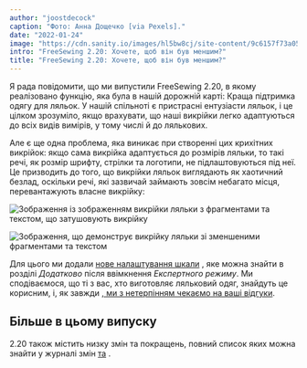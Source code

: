 ```yaml
---
author: "joostdecock"
caption: "Фото: Анна Дощечко [via Pexels]."
date: "2022-01-24"
image: "https://cdn.sanity.io/images/hl5bw8cj/site-content/9c6157f73a050c291cf5441d08c3a74db6670aee-1920x1280.jpg"
intro: "FreeSewing 2.20: Хочете, щоб він був меншим?"
title: "FreeSewing 2.20: Хочете, щоб він був меншим?"
---
```


Я рада повідомити, що ми випустили FreeSewing 2.20, в якому реалізовано функцію, яка була в нашій дорожній карті: Краща підтримка одягу для ляльок. У нашій спільноті є пристрасні ентузіасти ляльок, і це цілком зрозуміло, якщо врахувати, що наші викрійки легко адаптуються до всіх видів вимірів, у тому числі й до лялькових.

Але є ще одна проблема, яка виникає при створенні цих крихітних викрійок: якщо сама викрійка адаптується до розмірів ляльки, то такі речі, як розмір шрифту, стрілки та логотипи, не підлаштовуються під неї. Це призводить до того, що викрійки ляльок виглядають як хаотичний безлад, оскільки речі, які зазвичай займають зовсім небагато місця, перевантажують власне викрійку:

![Зображення із зображенням викрійки ляльки з фрагментами та текстом, що затушовують викрійку](https://posts.freesewing.org/uploads/pres_scale_de0edf2cd7.png "Це Аарон для ляльки розміром 1/10 у 2.19. Не дуже.")

![Зображення, що демонструє викрійку ляльки зі зменшеними фрагментами та текстом](https://posts.freesewing.org/uploads/post_scale_5a422f8c73.png "Це той самий Аарон з 2.20. Як бачите, це набагато краще")

Для цього ми додали [нове налаштування шкали](/docs/guide/options/scale) , яке можна знайти в розділі *Додатково* після ввімкнення *Експертного режиму*. Ми сподіваємося, що ті з вас, хто виготовляє ляльковий одяг, знайдуть це корисним, і, як завжди [, ми з нетерпінням чекаємо на ваші відгуки](https://discord.freesewing.org/).

## Більше в цьому випуску

2.20 також містить низку змін та покращень, повний список яких можна знайти у журналі змін [та](https://github.com/freesewing/freesewing/blob/develop/CHANGELOG.md#2200-2022-01-24) .
